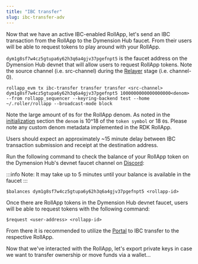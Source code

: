 ```yaml
---
title: "IBC transfer"
slug: ibc-transfer-adv
---
```


Now that we have an active IBC-enabled RollApp, let's send an IBC transaction from the RollApp to the Dymension Hub faucet. From their users will be able to request tokens to play around with your RollApp.

`dym1g8sf7w4cz5gtupa6y62h3q6a4gjv37pgefnpt5` is the faucet address on the Dymension Hub devnet that will allow users to request RollApp tokens. Note the source channel (i.e. src-channel) during the [Relayer](./relayer.md) stage (i.e. channel-0).

```
rollapp_evm tx ibc-transfer transfer transfer <src-channel> dym1g8sf7w4cz5gtupa6y62h3q6a4gjv37pgefnpt5 1000000000000000000<denom> --from rollapp_sequencer --keyring-backend test --home ~/.roller/rollapp --broadcast-mode block
```

Note the large amount of `0`s for the RollApp denom. As noted in the [initialization](/docs/build/adv-guide/roller-adv/initialize-adv.mdx) section the `denom` is 10^18 of the `token symbol` or 18 `0`s. Please note any custom denom metadata implemented in the RDK RollApp.

Users should expect an approximately ~15 minute delay between IBC transaction submission and receipt at the destination address.

Run the following command to check the balance of your RollApp token on the Dymension Hub's devnet faucet channel on [Discord](https://discord.com/invite/dymension):

:::info Note:
It may take up to 5 minutes until your balance is available in the faucet
:::

```
$balances dym1g8sf7w4cz5gtupa6y62h3q6a4gjv37pgefnpt5 <rollapp-id>
```

Once there are RollApp tokens in the Dymension Hub devnet faucet, users will be able to request tokens with the following command:

```
$request <user-address> <rollapp-id>
```

From there it is recommended to utilize the [Portal](https://portal.dymension.xyz/) to IBC transfer to the respective RollApp.

Now that we've interacted with the RollApp, let's export private keys in case we want to transfer ownership or move funds via a wallet...
